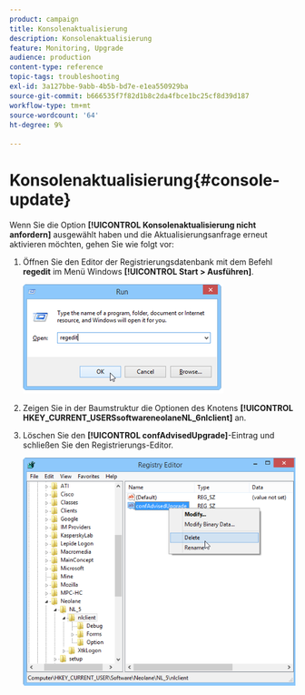 ```yaml
---
product: campaign
title: Konsolenaktualisierung
description: Konsolenaktualisierung
feature: Monitoring, Upgrade
audience: production
content-type: reference
topic-tags: troubleshooting
exl-id: 3a127bbe-9abb-4b5b-bd7e-e1ea550929ba
source-git-commit: b666535f7f82d1b8c2da4fbce1bc25cf8d39d187
workflow-type: tm+mt
source-wordcount: '64'
ht-degree: 9%

---
```


# Konsolenaktualisierung{#console-update}



Wenn Sie die Option **[!UICONTROL Konsolenaktualisierung nicht anfordern]** ausgewählt haben und die Aktualisierungsanfrage erneut aktivieren möchten, gehen Sie wie folgt vor:

1. Öffnen Sie den Editor der Registrierungsdatenbank mit dem Befehl **regedit** im Menü Windows **[!UICONTROL Start > Ausführen]**.

   ![](assets/ncs_console_update_1.png)

1. Zeigen Sie in der Baumstruktur die Optionen des Knotens **[!UICONTROL HKEY_CURRENT_USERSsoftwareneolaneNL_6nlclient]** an.
1. Löschen Sie den **[!UICONTROL confAdvisedUpgrade]**-Eintrag und schließen Sie den Registrierungs-Editor.

   ![](assets/ncs_console_update_2.png)
